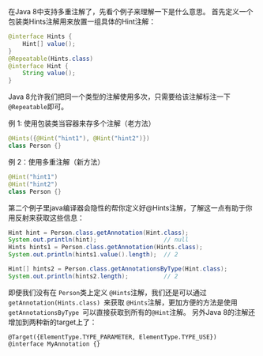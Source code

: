 在Java 8中支持多重注解了，先看个例子来理解一下是什么意思。 首先定义一个包装类Hints注解用来放置一组具体的Hint注解：

```java
@interface Hints {
    Hint[] value();
}
@Repeatable(Hints.class)
@interface Hint {
    String value();
}
```

Java 8允许我们把同一个类型的注解使用多次，只需要给该注解标注一下`@Repeatable`即可。

例 1: 使用包装类当容器来存多个注解（老方法）

```java
@Hints({@Hint("hint1"), @Hint("hint2")})
class Person {}
```

例 2：使用多重注解（新方法）

```java
@Hint("hint1")
@Hint("hint2")
class Person {}
```

第二个例子里java编译器会隐性的帮你定义好@Hints注解，了解这一点有助于你用反射来获取这些信息：

```java
Hint hint = Person.class.getAnnotation(Hint.class);
System.out.println(hint);                   // null
Hints hints1 = Person.class.getAnnotation(Hints.class);
System.out.println(hints1.value().length);  // 2

Hint[] hints2 = Person.class.getAnnotationsByType(Hint.class);
System.out.println(hints2.length);          // 2
```

即便我们没有在 `Person`类上定义 `@Hints`注解，我们还是可以通过 `getAnnotation(Hints.class) `来获取 `@Hints`注解，更加方便的方法是使用 `getAnnotationsByType `可以直接获取到所有的`@Hint`注解。 另外Java 8的注解还增加到两种新的target上了：

```
@Target({ElementType.TYPE_PARAMETER, ElementType.TYPE_USE})
@interface MyAnnotation {}
```
